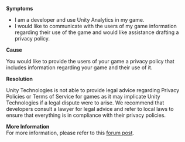 
        

**Symptoms** 

*   I am a developer and use Unity Analytics in my game.
*   I would like to communicate with the users of my game information regarding their use of the game and would like assistance drafting a privacy policy.

**Cause** 

You would like to provide the users of your game a privacy policy that includes information regarding your game and their use of it.

**Resolution** 

Unity Technologies is not able to provide legal advice regarding Privacy Policies or Terms of Service for games as it may implicate Unity Technologies if a legal dispute were to arise. We recommend that developers consult a lawyer for legal advice and refer to local laws to ensure that everything is in compliance with their privacy policies.

**More Information**   
For more information, please refer to this [forum post](http://forum.unity3d.com/threads/privacy-policy.417479/).

      